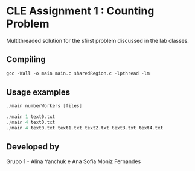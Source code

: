 # CLE Assignment 1 : Counting Problem

Multithreaded solution for the sfirst problem discussed in the lab classes.

## Compiling

```c
gcc -Wall -o main main.c sharedRegion.c -lpthread -lm
```

## Usage examples

```c
./main numberWorkers [files]

./main 1 text0.txt
./main 4 text0.txt
./main 4 text0.txt text1.txt text2.txt text3.txt text4.txt
```

## Developed by

Grupo 1 - Alina Yanchuk e Ana Sofia Moniz Fernandes
